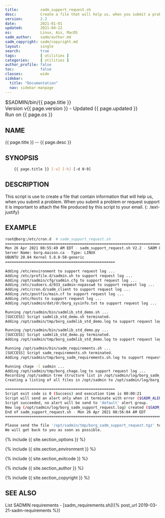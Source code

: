 ```yaml
---
title:          sadm_support_request.sh
desc:           Create a file that will help us, when you submit a problem.
version:        2.2
date:           2021-01-01
updated:        2021-04-22
os:             Linux, Aix, MacOS
sadm_author:    sadm/author.md
sadm_copyright: sadm/copyright.md
layout:         single
search:         true
tags:           [ utilities ] 
categories:     [ utilities ] 
author_profile: false
toc:            false
classes:        wide
sidebar:
  title: "Documentation"
  nav: sidebar-manpage
---
```


<font size="3">
<div>$SADMIN/bin/{{ page.title }}</div>
<div>Version v{{ page.version }} - Updated {{ page.updated }}</div>
<div>Run on {{ page.os }}</div>
</font>


<a id="name"></a>

## NAME
{{ page.title }} -- {{ page.desc }}


<a id="synopsis"></a>

## SYNOPSIS

```bash
    {{ page.title }} [-v] [-h] [-d 0-9]  
```



<a id="description"></a>

## DESCRIPTION

This script is use to create a file that contain information that will help us, when you submit 
a problem. When you submit a problem or request support it is important to attach the file 
produced by this script to your email.
{: .text-justify}
 


<a id="examples"></a>

## EXAMPLE

```bash
root@borg:/etc/cron.d  # sadm_support_request.sh 
================================================================================
Mon 26 Apr 2021 08:55:49 AM EDT - sadm_support_request.sh V2.2 - SADM Lib. V3.69
Server Name: borg.maison.ca - Type: LINUX
UBUNTU 20.04 Kernel 5.8.0-50-generic
==================================================
 
Adding /etc/environment to support request log ...
Adding /etc/profile.d/sadmin.sh to support request log ...
Adding /opt/sadmin/cfg/sadmin.cfg to support request log ...
Adding /etc/sudoers.d/033_sadmin-nopasswd to support request log ...
Adding /etc/cron.d/sadm_client to support request log ...
Adding /etc/postfix/main.cf to support request log ...
Adding /etc/hosts to support request log ...
Adding /opt/sadmin/dat/dr/borg_sysinfo.txt to support request log ...

Running /opt/sadmin/bin/sadmlib_std_demo.sh ...
[SUCCESS] Script sadmlib_std_demo.sh terminated.
Adding /opt/sadmin/tmp/borg_sadmlib_std_demo.log to support request log ...

Running /opt/sadmin/bin/sadmlib_std_demo.py ...
[SUCCESS] Script sadmlib_std_demo.py terminated.
Adding /opt/sadmin/tmp/borg_sadmlib_std_demo.log to support request log ...

Running /opt/sadmin/bin/sadm_requirements.sh ...
[SUCCESS] Script sadm_requirements.sh terminated.
Adding /opt/sadmin/tmp/borg_sadm_requirements.sh.log to support request log ...

Running chage -l sadmin ...
Adding /opt/sadmin/tmp/borg_chage.log to support request log ...
Recording /opt/sadmin tree structure list in /opt/sadmin/log/borg_sadm_support_tree.log ...
Creating a listing of all files in /opt/sadmin to /opt/sadmin/log/borg_sadm_support_files_list.log ...

==================================================
Script exit code is 0 (Success) and execution time is 00:00:21
Script will send an alert only when it terminate with error ($SADM_ALERT_TYPE=1).
Script succeeded, no alert will be send to 'default' alert group.
New log (/opt/sadmin/log/borg_sadm_support_request.log) created ($SADM_LOG_APPEND='N').
End of sadm_support_request.sh - Mon 26 Apr 2021 08:56:04 AM EDT
================================================================================

Please send the file '/opt/sadmin/tmp/borg_sadm_support_request.tgz' to support@sadmin.ca.
We will get back to you as soon as possible.
```


{% include {{ site.section_options     }} %}

{% include {{ site.section_environment }} %}

{% include {{ site.section_exitcode    }} %}

{% include {{ site.section_author      }} %}

{% include {{ site.section_copyright   }} %}


<a id="seealso"></a>

## SEE ALSO
List SADMIN requirements - [sadm_requirements.sh]({% post_url 2019-03-21-sadm-requirements %})

